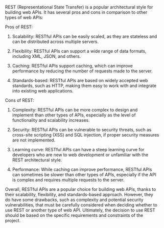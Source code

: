 REST (Representational State Transfer) is a popular architectural style for building web APIs. It has several pros and cons in comparison to other types of web APIs:

Pros of REST:

1.  Scalability: RESTful APIs can be easily scaled, as they are stateless and can be distributed across multiple servers.
    
2.  Flexibility: RESTful APIs can support a wide range of data formats, including XML, JSON, and others.
    
3.  Caching: RESTful APIs support caching, which can improve performance by reducing the number of requests made to the server.
    
4.  Standards-based: RESTful APIs are based on widely accepted web standards, such as HTTP, making them easy to work with and integrate into existing web applications.
    

Cons of REST:

1.  Complexity: RESTful APIs can be more complex to design and implement than other types of APIs, especially as the level of functionality and scalability increases.
    
2.  Security: RESTful APIs can be vulnerable to security threats, such as cross-site scripting (XSS) and SQL injection, if proper security measures are not implemented.
    
3.  Learning curve: RESTful APIs can have a steep learning curve for developers who are new to web development or unfamiliar with the REST architectural style.
    
4.  Performance: While caching can improve performance, RESTful APIs can sometimes be slower than other types of APIs, especially if the API is complex and requires multiple requests to the server.
    

Overall, RESTful APIs are a popular choice for building web APIs, thanks to their scalability, flexibility, and standards-based approach. However, they do have some drawbacks, such as complexity and potential security vulnerabilities, that must be carefully considered when deciding whether to use REST or another type of web API. Ultimately, the decision to use REST should be based on the specific requirements and constraints of the project.